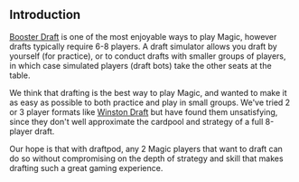 ## Introduction 

[Booster Draft](https://magic.wizards.com/en/game-info/gameplay/formats/booster-draft) is one of the most enjoyable ways to play Magic, however drafts typically require 6-8 players.  A draft simulator allows you draft by yourself (for practice), or to conduct drafts with smaller groups of players,  in which case simulated players (draft bots) take the other seats at the table.

We think that drafting is the best way to play Magic, and wanted to make it as easy as possible to both practice and play in small groups. We've tried 2 or 3 player formats like [Winston Draft](https://mtg.gamepedia.com/Winston_Draft) but have found them unsatisfying, since they don't well approximate the cardpool and strategy of a full 8-player draft. 
  
Our hope is that with draftpod, any 2 Magic players that want to draft can do so without compromising on the depth of strategy and skill that makes drafting such a great gaming experience.
